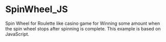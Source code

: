 # SpinWheel_JS
Spin Wheel for Roulette like casino game for Winning some amount when the spin wheel stops after spinning is complete. This example is based on JavaScript.